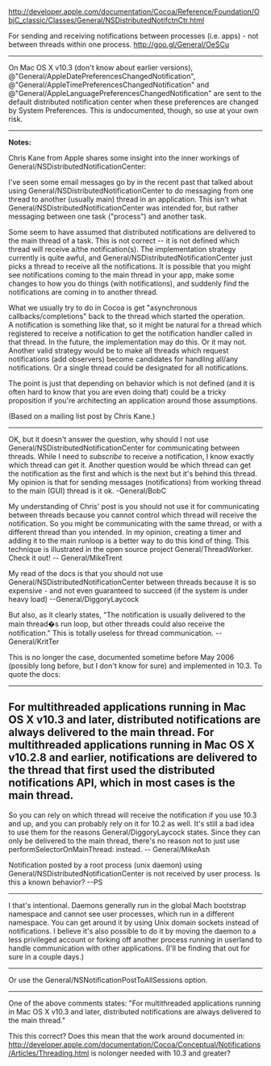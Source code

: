 http://developer.apple.com/documentation/Cocoa/Reference/Foundation/ObjC_classic/Classes/General/NSDistributedNotifctnCtr.html

For sending and receiving notifications between processes (i.e. apps) - not between threads within one process. http://goo.gl/General/OeSCu

----


On Mac OS X v10.3 (don't know about earlier versions),     @"General/AppleDatePreferencesChangedNotification",     @"General/AppleTimePreferencesChangedNotification" and     @"General/AppleLanguagePreferencesChangedNotification" are sent to the default distributed notification center when these preferences are changed by System Preferences. This is undocumented, though, so use at your own
risk.

----


**Notes:**

Chris Kane from Apple shares some insight into the inner workings of General/NSDistributedNotificationCenter:

I've seen some email messages go by in the recent past that talked about 
using General/NSDistributedNotificationCenter to do messaging from one thread to 
another (usually main) thread in an application.  This isn't what 
General/NSDistributedNotificationCenter was intended for, but rather messaging 
between one task ("process") and another task.

Some seem to have assumed that distributed notifications are delivered 
to the main thread of a task.  This is not correct -- it is not defined 
which thread will receive a/the notification(s).  The implementation 
strategy currently is quite awful, and General/NSDistributedNotificationCenter 
just picks a thread to receive all the notifications.  It is possible 
that you might see notifications coming to the main thread in your app, 
make some changes to how you do things (with notifications), and 
suddenly find the notifications are coming in to another thread.

What we usually try to do in Cocoa is get "asynchronous 
callbacks/completions" back to the thread which started the operation.  
A notification is something like that, so it might be natural for a 
thread which registered to receive a notification to get the 
notification handler called in that thread.  In the future, the 
implementation may do this.  Or it may not.  Another valid strategy 
would be to make all threads which request notifications (add observers) 
become candidates for handling all/any notifications.  Or a single 
thread could be designated for all notifications.

The point is just that depending on behavior which is not defined (and 
it is often hard to know that you are even doing that) could be a tricky 
proposition if you're architecting an application around those 
assumptions.

(Based on a mailing list post by Chris Kane.)

----
OK, but it doesn't answer the question, why should I not use General/NSDistributedNotificationCenter for communicating between threads. While I need to _subscribe_ to receive a notification, I know exactly which thread can get it. Another question would be which thread can get the notification as the first and which is the next but it's behind this thread. My opinion is that for sending messages (notifications) from working thread to the main (GUI) thread is it ok.
-General/BobC

My understanding of Chris' post is you should not use it for communicating between threads because you cannot control which thread will receive the notification. So you might be communicating with the same thread, or with a different thread than you intended. In my opinion, creating a timer and adding it to the main runloop is a better way to do this kind of thing. This technique is illustrated in the open source project General/ThreadWorker. Check it out!
-- General/MikeTrent

My read of the docs is that you should not use General/NSDistributedNotificationCenter between threads because it is so expensive  - and not even guaranteed to succeed (if the system is under heavy load)
 --General/DiggoryLaycock

But also, as it clearly states, "The notification is usually delivered to the main thread�s run loop, but other threads could also receive the notification." This is totally useless for thread communication. -- General/KritTer

This is no longer the case, documented sometime before May 2006 (possibly long before, but I don't know for sure) and implemented in 10.3. To quote the docs:

----
For multithreaded applications running in Mac OS X v10.3 and later, distributed notifications are always delivered to the main thread. For multithreaded applications running in Mac OS X v10.2.8 and earlier, notifications are delivered to the thread that first used the distributed notifications API, which in most cases is the main thread.
----

So you can rely on which thread will receive the notification if you use 10.3 and up, and you can probably rely on it for 10.2 as well. It's still a bad idea to use them for the reasons General/DiggoryLaycock states. Since they can only be delivered to the main thread, there's no reason not to just use     performSelectorOnMainThread: instead. -- General/MikeAsh

Notification posted by a root process (unix daemon) using General/NSDistributedNotificationCenter is not received by user process. Is this a known behavior?
--PS

----
I that's intentional. Daemons generally run in the global Mach bootstrap namespace and cannot see user processes, which run in a different namespace.  You can get around it by using Unix domain sockets instead of notifications. I believe it's also possible to do it by moving the daemon to a less privileged account or forking off another process running in userland to handle communication with other applications.  (I'll be finding that out for sure in a couple days.)

----
Or use the     General/NSNotificationPostToAllSessions option.

----

One of the above comments states: "For multithreaded applications running in Mac OS X v10.3 and later, distributed notifications are always delivered to the main thread."

This this correct? Does this mean that the work around documented in: http://developer.apple.com/documentation/Cocoa/Conceptual/Notifications/Articles/Threading.html
is nolonger needed with 10.3 and greater?